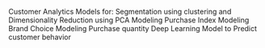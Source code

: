 Customer Analytics Models for:
Segmentation using clustering and Dimensionality Reduction using PCA
Modeling Purchase Index
Modeling Brand Choice
Modeling Purchase quantity
Deep Learning Model to Predict customer behavior
